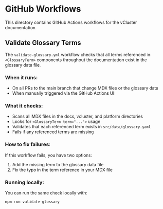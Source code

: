 # GitHub Workflows

This directory contains GitHub Actions workflows for the vCluster documentation.

## Validate Glossary Terms

The `validate-glossary.yml` workflow checks that all terms referenced in `<GlossaryTerm>` components throughout the documentation exist in the glossary data file.

### When it runs:
- On all PRs to the main branch that change MDX files or the glossary data
- When manually triggered via the GitHub Actions UI

### What it checks:
- Scans all MDX files in the docs, vcluster, and platform directories
- Looks for `<GlossaryTerm term="...">` usage
- Validates that each referenced term exists in `src/data/glossary.yaml`
- Fails if any referenced terms are missing

### How to fix failures:
If this workflow fails, you have two options:
1. Add the missing term to the glossary data file
2. Fix the typo in the term reference in your MDX file

### Running locally:
You can run the same check locally with:
```bash
npm run validate-glossary
```